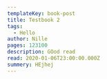 ```yaml
---
templateKey: book-post
title: Testbook 2
tags:
  - Hello
author: Nille
pages: 123100
description: GOod read
read: 2020-01-06T23:00:00.000Z
summery: HEjhej
---
```


